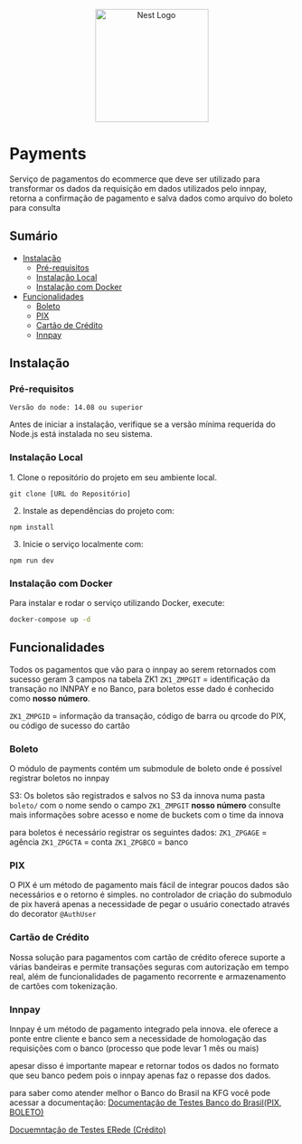 <p align="center">
  <a href="http://nestjs.com/" target="blank"><img src="https://nestjs.com/img/logo-small.svg" width="200" alt="Nest Logo" /></a>
</p>

[circleci-image]: https://img.shields.io/circleci/build/github/nestjs/nest/master?token=abc123def456
[circleci-url]: https://circleci.com/gh/nestjs/nest


# Payments

Serviço de pagamentos do ecommerce que deve ser utilizado para transformar os dados da requisição em dados utilizados pelo innpay, retorna a confirmação de pagamento e salva dados como arquivo do boleto para consulta

## Sumário
- [Instalação](#install)
  - [Pré-requisitos](#preinstall)
  - [Instalação Local](#local)
  - [Instalação com Docker](#docker)
- [Funcionalidades](#functionalities)
  - [Boleto](#boleto)
  - [PIX](#pix)
  - [Cartão de Crédito](#credit-card)
  - [Innpay](#innpay)

## Instalação
<div id="install"></div>

### Pré-requisitos
<div id="preinstall"></div>

```
Versão do node: 14.08 ou superior
```

Antes de iniciar a instalação, verifique se a versão mínima requerida do Node.js está instalada no seu sistema.

### Instalação Local
<div id="local"></div>
1. Clone o repositório do projeto em seu ambiente local.

```
git clone [URL do Repositório]
```

2. Instale as dependências do projeto com:

```
npm install
```

3. Inicie o serviço localmente com:

```
npm run dev
```

### Instalação com Docker
<div id="docker"></div>
Para instalar e rodar o serviço utilizando Docker, execute:

```bash
docker-compose up -d
```

## Funcionalidades
<div id="functionalities"></div>

Todos os pagamentos que vão para o innpay ao serem retornados com sucesso geram 3 campos na tabela ZK1
`ZK1_ZMPGIT` = identificação da transação no INNPAY e no Banco, para boletos esse dado é conhecido como **nosso número**.

`ZK1_ZMPGID` = informação da transação, código de barra ou qrcode do PIX, ou código de sucesso do cartão

### Boleto
<div id="boleto"></div>

O módulo de payments contém um submodule de boleto onde é possível registrar boletos no innpay

S3:
Os boletos são registrados e salvos no S3 da innova numa pasta `boleto/` com o nome sendo o campo `ZK1_ZMPGIT` **nosso número**
consulte mais informações sobre acesso e nome de buckets com o time da innova

para boletos é necessário registrar os seguintes dados:
`ZK1_ZPGAGE` = agência
`ZK1_ZPGCTA` = conta
`ZK1_ZPGBCO` = banco


### PIX
<div id="pix"></div>

O PIX é um método de pagamento mais fácil de integrar poucos dados são necessários e o retorno é simples. no controlador de criação do submodulo de pix haverá apenas a necessidade de pegar o usuário conectado através do decorator `@AuthUser`

### Cartão de Crédito
<div id="credit-card"></div>

Nossa solução para pagamentos com cartão de crédito oferece suporte a várias bandeiras e permite transações seguras com autorização em tempo real, além de funcionalidades de pagamento recorrente e armazenamento de cartões com tokenização.

### Innpay
<div id="innpay"></div>

Innpay é um método de pagamento integrado pela innova.
ele oferece a ponte entre cliente e banco sem a necessidade de homologação das requisições com o banco (processo que pode levar 1 mês ou mais)

apesar disso é importante mapear e retornar todos os dados no formato que seu banco pedem pois o innpay apenas faz o repasse dos dados.

para saber como atender melhor o Banco do Brasil na KFG você pode acessar a documentação: 
[Documentação de Testes Banco do Brasil(PIX, BOLETO)](https://apoio.developers.bb.com.br/referency/post/5f4fb7f5b71fb5001268ca44)

[Docuemntação de Testes ERede (Crédito)](https://github.com/DevelopersRede/erede-php)